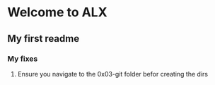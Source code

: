 # Welcome to ALX
## My first readme
### My fixes
1. Ensure you navigate to the 0x03-git folder befor creating the dirs
